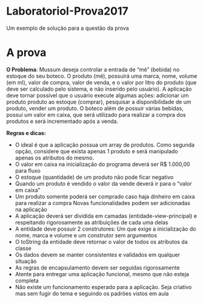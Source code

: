# LaboratorioI-Prova2017
Um exemplo de solução para a questão da prova

# A prova
__O Problema__: Mussum deseja controlar a entrada de “mé” (bebida) no estoque do seu boteco. O produto (mé), possuirá uma marca, nome, volume (em ml), valor de compra, valor de venda, e o valor por litro do produto (que deve ser calculado pelo sistema, e não inserido pelo usuário). A aplicação deve tornar possível que o usuário execute algumas ações: adicionar um produto produto ao estoque (comprar), pesquisar a disponibilidade de um produto, vender um produto. O boteco além de possuir várias bebidas, possui um valor em caixa, que será utilizado para realizar a compra dos produtos e será incrementado após a venda.

__Regras e dicas:__
* O ideal é que a aplicação possua um array de produtos. Como segunda opção, considere que exista apenas 1 produto e será manipulado apenas os atributos do mesmo.
* O valor em caixa na inicialização do programa deverá ser R$ 1.000,00 para fluxo
* O estoque (quantidade) de um produto não pode ficar negativo
* Quando um produto é vendido o valor da vende deverá ir para o “valor em caixa”
* Um produto somente poderá ser comprado caso haja dinheiro em caixa para realizar a compra
Novas funcionalidades podem ser adicionadas na aplicação
* A aplicação deverá ser dividida em camadas (entidade-view-principal) e respeitando rigorosamente as atribuições de cada uma delas
* A entidade deve possuir 2 construtores: Um que exige a inicialização do nome, marca e volume e um construtor sem argumentos
* O toString da entidade deve retornar o valor de todos os atributos da classe
* Os dados devem se manter consistentes e validados em qualquer situação
* As regras de encapsulamento devem ser seguidas rigorosamente
* Atente para entregar uma aplicação funcional, mesmo que não esteja completa
* Não existe um funcionamento esperado para a aplicação. Seja criativo mas sem fugir do tema e seguindo os padrões vistos em aula
